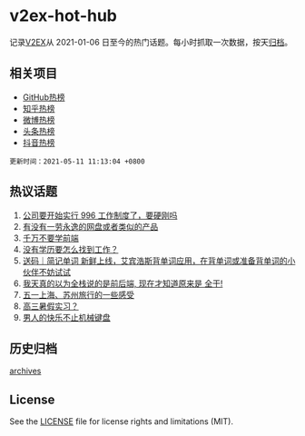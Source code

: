 # v2ex-hot-hub

 记录[V2EX](https://www.v2ex.com/)从 2021-01-06 日至今的热门话题。每小时抓取一次数据，按天[归档](archives)。
 
 ## 相关项目

- [GitHub热榜](https://github.com/lonnyzhang423/github-hot-hub)
- [知乎热榜](https://github.com/lonnyzhang423/zhihu-hot-hub)
- [微博热榜](https://github.com/lonnyzhang423/weibo-hot-hub)
- [头条热榜](https://github.com/lonnyzhang423/toutiao-hot-hub)
- [抖音热榜](https://github.com/lonnyzhang423/douyin-hot-hub)


 `更新时间：2021-05-11 11:13:04 +0800`

## 热议话题

1. [公司要开始实行 996 工作制度了，要硬刚吗](https://www.v2ex.com/t/776039)
1. [有没有一劳永逸的网盘或者类似的产品](https://www.v2ex.com/t/775983)
1. [千万不要学前端](https://www.v2ex.com/t/775994)
1. [没有学历要怎么找到工作？](https://www.v2ex.com/t/776077)
1. [送码｜简记单词 新鲜上线，艾宾浩斯背单词应用，在背单词或准备背单词的小伙伴不妨试试](https://www.v2ex.com/t/776138)
1. [我天真的以为全栈说的是前后端, 现在才知道原来是 全干!](https://www.v2ex.com/t/775965)
1. [五一上海、苏州旅行的一些感受](https://www.v2ex.com/t/775991)
1. [高三暑假实习？](https://www.v2ex.com/t/776023)
1. [男人的快乐不止机械键盘](https://www.v2ex.com/t/776035)

## 历史归档

[archives](archives)

## License

See the [LICENSE](LICENSE) file for license rights and limitations (MIT).
